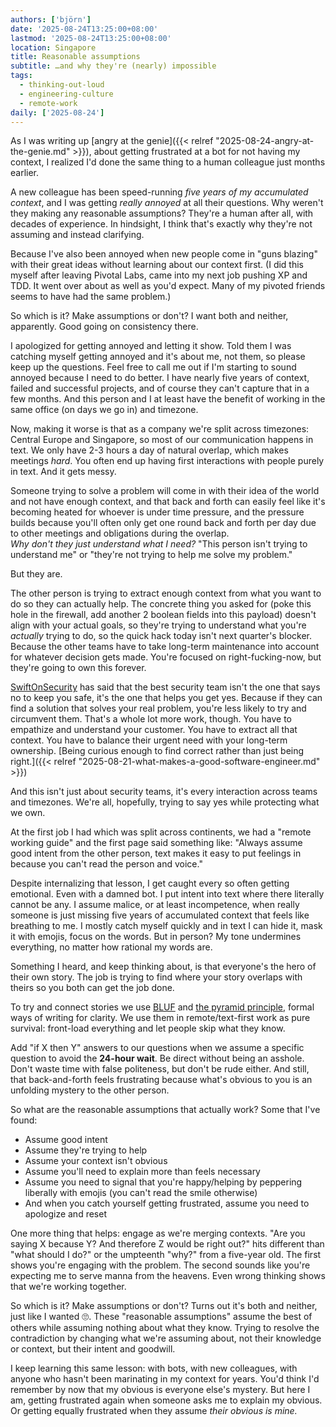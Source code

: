 ```yaml
---
authors: ['björn']
date: '2025-08-24T13:25:00+08:00'
lastmod: '2025-08-24T13:25:00+08:00'
location: Singapore
title: Reasonable assumptions
subtitle: …and why they're (nearly) impossible
tags:
  - thinking-out-loud
  - engineering-culture
  - remote-work
daily: ['2025-08-24']
---
```


As I was writing up [angry at the genie]({{< relref "2025-08-24-angry-at-the-genie.md" >}}), about getting frustrated at a bot for not having my context, I realized I'd done the same thing to a human colleague just months earlier.

A new colleague has been speed-running _five years of my accumulated context_, and I was getting _really annoyed_ at all their questions. Why weren't they making any reasonable assumptions? They're a human after all, with decades of experience. In hindsight, I think that's exactly why they're not assuming and instead clarifying.

Because I've also been annoyed when new people come in "guns blazing" with their great ideas without learning about our context first. (I did this myself after leaving Pivotal Labs, came into my next job pushing XP and TDD. It went over about as well as you'd expect. Many of my pivoted friends seems to have had the same problem.)

So which is it? Make assumptions or don't? I want both and neither, apparently. Good going on consistency there.

I apologized for getting annoyed and letting it show. Told them I was catching myself getting annoyed and it's about me, not them, so please keep up the questions. Feel free to call me out if I'm starting to sound annoyed because I need to do better. I have nearly five years of context, failed and successful projects, and of course they can't capture that in a few months. And this person and I at least have the benefit of working in the same office (on days we go in) and timezone.

Now, making it worse is that as a company we're split across timezones: Central Europe and Singapore, so most of our communication happens in text. We only have 2-3 hours a day of natural overlap, which makes meetings _hard_. You often end up having first interactions with people purely in text. And it gets messy.

Someone trying to solve a problem will come in with their idea of the world and not have enough context, and that back and forth can easily feel like it's becoming heated for whoever is under time pressure, and the pressure builds because you'll often only get one round back and forth per day due to other meetings and obligations during the overlap.  
_Why don't they just understand what I need?_ "This person isn't trying to understand me" or "they're not trying to help me solve my problem." 

But they are. 

The other person is trying to extract enough context from what you want to do so they can actually help. The concrete thing you asked for (poke this hole in the firewall, add another 2 boolean fields into this payload) doesn't align with your actual goals, so they're trying to understand what you're *actually* trying to do, so the quick hack today isn't next quarter's blocker. Because the other teams have to take long-term maintenance into account for whatever decision gets made. You're focused on right-fucking-now, but they're going to own this forever.

[SwiftOnSecurity](https://infosec.exchange/@SwiftOnSecurity) has said that the best security team isn't the one that says no to keep you safe, it's the one that helps you get yes. Because if they can find a solution that solves your real problem, you're less likely to try and circumvent them. That's a whole lot more work, though. You have to empathize and understand your customer. You have to extract all that context. You have to balance their urgent need with your long-term ownership.  [Being curious enough to find correct rather than just being right.]({{< relref "2025-08-21-what-makes-a-good-software-engineer.md" >}}) 

And this isn't just about security teams, it's every interaction across teams and timezones. We're all, hopefully, trying to say yes while protecting what we own.

At the first job I had which was split across continents, we had a "remote working guide" and the first page said something like: "Always assume good intent from the other person, text makes it easy to put feelings in because you can't read the person and voice."

Despite internalizing that lesson, I get caught every so often getting emotional. Even with a damned bot. I put intent into text where there literally cannot be any. I assume malice, or at least incompetence, when really someone is just missing five years of accumulated context that feels like breathing to me. I mostly catch myself quickly and in text I can hide it, mask it with emojis, focus on the words. But in person? My tone undermines everything, no matter how rational my words are.

Something I heard, and keep thinking about, is that everyone's the hero of their own story. The job is trying to find where your story overlaps with theirs so you both can get the job done.

To try and connect stories we use [BLUF](https://en.wikipedia.org/wiki/BLUF_(communication)) and [the pyramid principle](https://medium.com/lessons-from-mckinsey/the-pyramid-principle-f0885dd3c5c7), formal ways of writing for clarity. We use them in remote/text-first work as pure survival: front-load everything and let people skip what they know. 

Add "if X then Y" answers to our questions when we assume a specific question to avoid the **24-hour wait**. Be direct without being an asshole. Don't waste time with false politeness, but don't be rude either. And still, that back-and-forth feels frustrating because what's obvious to you is an unfolding mystery to the other person.

So what are the reasonable assumptions that actually work? Some that I've found: 

- Assume good intent
- Assume they're trying to help
- Assume your context isn't obvious
- Assume you'll need to explain more than feels necessary
- Assume you need to signal that you're happy/helping by peppering liberally with emojis (you can't read the smile otherwise)
- And when you catch yourself getting frustrated, assume you need to apologize and reset

One more thing that helps: engage as we're merging contexts. "Are you saying X because Y? And therefore Z would be right out?" hits different than "what should I do?" or the umpteenth "why?" from a five-year old. The first shows you're engaging with the problem. The second sounds like you're expecting me to serve manna from the heavens. Even wrong thinking shows that we're working together.

So which is it? Make assumptions or don't? Turns out it's both and neither, just like I wanted 🙄. These "reasonable assumptions" assume the best of others while assuming nothing about what they know. Trying to resolve the contradiction by changing what we're assuming about, not their knowledge or context, but their intent and goodwill.

I keep learning this same lesson: with bots, with new colleagues, with anyone who hasn't been marinating in my context for years. You'd think I'd remember by now that my obvious is everyone else's mystery. But here I am, getting frustrated again when someone asks me to explain my obvious. Or getting equally frustrated when they assume _their obvious is mine._

